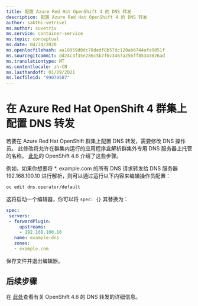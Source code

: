 ```yaml
---
title: 配置 Azure Red Hat OpenShift 4 的 DNS 转发
description: 配置 Azure Red Hat OpenShift 4 的 DNS 转发
author: sakthi-vetrivel
ms.author: suvetriv
ms.service: container-service
ms.topic: conceptual
ms.date: 04/24/2020
ms.openlocfilehash: aa18959d0dc78dedf8b57dc120ab6744afa9051f
ms.sourcegitcommit: dd24c3f35e286c5b7f6c3467a256ff85343826ad
ms.translationtype: MT
ms.contentlocale: zh-CN
ms.lasthandoff: 01/29/2021
ms.locfileid: "99070587"
---
```

# <a name="configure-dns-forwarding-on-an-azure-red-hat-openshift-4-cluster"></a>在 Azure Red Hat OpenShift 4 群集上配置 DNS 转发

若要在 Azure Red Hat OpenShift 群集上配置 DNS 转发，需要修改 DNS 操作员。 此修改将允许在群集内运行的应用程序盒解析群集外专用 DNS 服务器上托管的名称。 [此处](https://docs.openshift.com/container-platform/4.6/networking/dns-operator.html)的 OpenShift 4.6 介绍了这些步骤。

例如，如果你想要将 *. example.com 的所有 DNS 请求转发给 DNS 服务器192.168.100.10 进行解析，则可以通过运行以下内容来编辑操作员配置：
 
```bash
oc edit dns.operator/default
```
 
这将启动一个编辑器，你可以将 `spec: {}` 其替换为：
 
 ```yaml
spec:
  servers:
  - forwardPlugin:
      upstreams:
      - 192.168.100.10
    name: example-dns
    zones:
    - example.com
```

保存文件并退出编辑器。

## <a name="next-steps"></a>后续步骤
在 [此处](https://docs.openshift.com/container-platform/4.6/networking/dns-operator.html)查看有关 OpenShift 4.6 的 DNS 转发的详细信息。